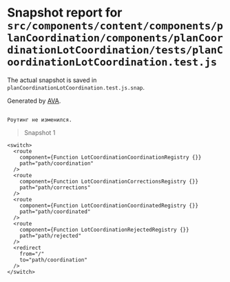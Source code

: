 # Snapshot report for `src/components/content/components/planCoordination/components/planCoordinationLotCoordination/tests/planCoordinationLotCoordination.test.js`

The actual snapshot is saved in `planCoordinationLotCoordination.test.js.snap`.

Generated by [AVA](https://avajs.dev).

## 
    Роутинг не изменился.


> Snapshot 1

    <switch>
      <route
        component={Function LotCoordinationCoordinationRegistry {}}
        path="path/coordination"
      />
      <route
        component={Function LotCoordinationCorrectionsRegistry {}}
        path="path/corrections"
      />
      <route
        component={Function LotCoordinationCoordinatedRegistry {}}
        path="path/coordinated"
      />
      <route
        component={Function LotCoordinationRejectedRegistry {}}
        path="path/rejected"
      />
      <redirect
        from="/"
        to="path/coordination"
      />
    </switch>
